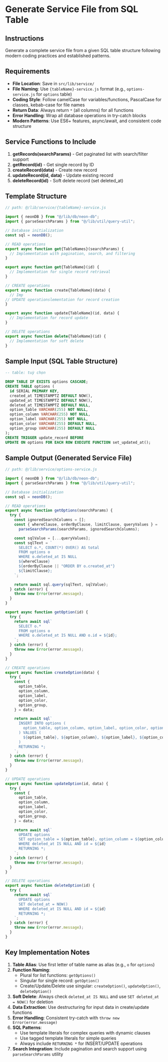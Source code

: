 # Generate Service File from SQL Table

## Instructions

Generate a complete service file from a given SQL table structure following modern coding practices and established patterns.

## Requirements

- **File Location**: Save in `src/lib/service/`
- **File Naming**: Use `{tableName}-service.js` format (e.g., `options-service.js` for `options` table)
- **Coding Style**: Follow camelCase for variables/functions, PascalCase for classes, kebab-case for file names
- **Return Data**: Always return `*` (all columns) for all functions
- **Error Handling**: Wrap all database operations in try-catch blocks
- **Modern Patterns**: Use ES6+ features, async/await, and consistent code structure

## Service Functions to Include

1. **getRecords(searchParams)** - Get paginated list with search/filter support
2. **getRecord(id)** - Get single record by ID
3. **createRecord(data)** - Create new record
4. **updateRecord(id, data)** - Update existing record
5. **deleteRecord(id)** - Soft delete record (set deleted_at)

## Template Structure

```javascript
// path: @/lib/service/{tableName}-service.js

import { neonDB } from "@/lib/db/neon-db";
import { parseSearchParams } from "@/lib/util/query-util";

// Database initialization
const sql = neonDB();

// READ operations
export async function get{TableNames}(searchParams) {
  // Implementation with pagination, search, and filtering
}

export async function get{TableName}(id) {
  // Implementation for single record retrieval
}

// CREATE operations
export async function create{TableName}(data) {
  // Imp
// UPDATE operationslementation for record creation
}

export async function update{TableName}(id, data) {
  // Implementation for record update
}

// DELETE operations
export async function delete{TableName}(id) {
  // Implementation for soft delete
}
```

## Sample Input (SQL Table Structure)

```sql
-- table: tuỳ chọn

DROP TABLE IF EXISTS options CASCADE;
CREATE TABLE options (
  id SERIAL PRIMARY KEY,
  created_at TIMESTAMPTZ DEFAULT NOW(),
  updated_at TIMESTAMPTZ DEFAULT NOW(),
  deleted_at TIMESTAMPTZ DEFAULT NULL,
  option_table VARCHAR(255) NOT NULL,
  option_column VARCHAR(255) NOT NULL,
  option_label VARCHAR(255) NOT NULL,
  option_color VARCHAR(255) DEFAULT NULL,
  option_group VARCHAR(255) DEFAULT NULL
);
CREATE TRIGGER update_record BEFORE
UPDATE ON options FOR EACH ROW EXECUTE FUNCTION set_updated_at();
```

## Sample Output (Generated Service File)

```javascript
// path: @/lib/service/options-service.js

import { neonDB } from "@/lib/db/neon-db";
import { parseSearchParams } from "@/lib/util/query-util";

// Database initialization
const sql = neonDB();

// READ operations
export async function getOptions(searchParams) {
  try {
    const ignoredSearchColumns = [];
    const { whereClause, orderByClause, limitClause, queryValues } =
      parseSearchParams(searchParams, ignoredSearchColumns);

    const sqlValue = [...queryValues];
    const sqlText = `
      SELECT o.*, COUNT(*) OVER() AS total
      FROM options o
      WHERE o.deleted_at IS NULL
      ${whereClause}
      ${orderByClause || "ORDER BY o.created_at"}
      ${limitClause};
    `;

    return await sql.query(sqlText, sqlValue);
  } catch (error) {
    throw new Error(error.message);
  }
}

export async function getOption(id) {
  try {
    return await sql`
      SELECT o.*
      FROM options o
      WHERE o.deleted_at IS NULL AND o.id = ${id};
    `;
  } catch (error) {
    throw new Error(error.message);
  }
}

// CREATE operations
export async function createOption(data) {
  try {
    const {
      option_table,
      option_column,
      option_label,
      option_color,
      option_group,
    } = data;

    return await sql`
      INSERT INTO options (
        option_table, option_column, option_label, option_color, option_group
      ) VALUES (
        ${option_table}, ${option_column}, ${option_label}, ${option_color}, ${option_group}
      )
      RETURNING *;
    `;
  } catch (error) {
    throw new Error(error.message);
  }
}

// UPDATE operations
export async function updateOption(id, data) {
  try {
    const {
      option_table,
      option_column,
      option_label,
      option_color,
      option_group,
    } = data;

    return await sql`
      UPDATE options
      SET option_table = ${option_table}, option_column = ${option_column}, option_label = ${option_label}, option_color = ${option_color}, option_group = ${option_group}
      WHERE deleted_at IS NULL AND id = ${id}
      RETURNING *;
    `;
  } catch (error) {
    throw new Error(error.message);
  }
}

// DELETE operations
export async function deleteOption(id) {
  try {
    return await sql`
      UPDATE options
      SET deleted_at = NOW()
      WHERE deleted_at IS NULL AND id = ${id}
      RETURNING *;
    `;
  } catch (error) {
    throw new Error(error.message);
  }
}
```

## Key Implementation Notes

1. **Table Alias**: Use first letter of table name as alias (e.g., `o` for `options`)
2. **Function Naming**:
   - Plural for list functions: `getOptions()`
   - Singular for single record: `getOption()`
   - Create/Update/Delete use singular: `createOption()`, `updateOption()`, `deleteOption()`
3. **Soft Delete**: Always check `deleted_at IS NULL` and use `SET deleted_at = NOW()` for deletion
4. **Data Extraction**: Use destructuring for input data in create/update functions
5. **Error Handling**: Consistent try-catch with `throw new Error(error.message)`
6. **SQL Patterns**:
   - Use template literals for complex queries with dynamic clauses
   - Use tagged template literals for simple queries
   - Always include `RETURNING *` for INSERT/UPDATE operations
7. **Search Integration**: Include pagination and search support using `parseSearchParams` utility
